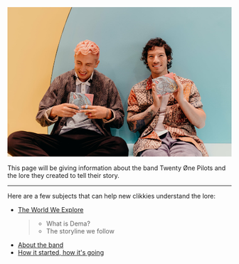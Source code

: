 ![the boys](Twentyonepilots/tyjo.jpg)  

This page will be giving information about the band Twenty Øne Pilots and the lore they created to tell their story.

--------------------------------------------------------------------------------
Here are a few subjects that can help new clikkies understand the lore:
&nbsp;
- [The World We Explore](Dema.md)
  > - What is Dema?
  > - The storyline we follow
&nbsp;
- [About the band](theband.md)
&nbsp;
- [How it started, how it's going](moreabout.md)  
